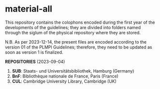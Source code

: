 # material-all
This repository contains the colophons encoded during the first year of the developments of the guidelines; they are divided into folders named through the siglum of the physical repository where they are stored. 

N.B. As per 2023-12-14, the present files are encoded according to the version 01 of the PLMPI Guidelines; therefore, they need to be updated as soon as version 1 is finalized. 

**REPOSITORIES** (2023-09-04)
1. **SUB**: Staats- und Universitätsbibliothek, Hamburg (Germany)
2. **BnF**: Bibliothèque nationale de France, Paris (France)
3. **CUL**: Cambridge University Library, Cambridge (UK)
